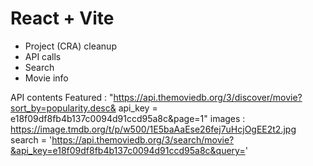 # React + Vite

- Project (CRA) cleanup
- API calls
- Search
- Movie info

API contents
Featured : "https://api.themoviedb.org/3/discover/movie?sort_by=popularity.desc&
api_key = e18f09df8fb4b137c0094d91ccd95a8c&page=1"
images : https://image.tmdb.org/t/p/w500/1E5baAaEse26fej7uHcjOgEE2t2.jpg
search = 'https://api.themoviedb.org/3/search/movie?&api_key=e18f09df8fb4b137c0094d91ccd95a8c&query='
